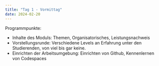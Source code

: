```yaml
---
title: "Tag 1 - Vormittag"
date: 2024-02-20
---
```


Programmpunkte:
* Inhalte des Moduls: Themen, Organisatorisches, Leistungsnachweis
* Vorstellungsrunde: Verschiedene Levels an Erfahrung unter den Studierenden, von viel bis gar keine.
* Einrichten der Arbeitsumgebung: Einrichten von Github, Kennenlernen von Codespaces

